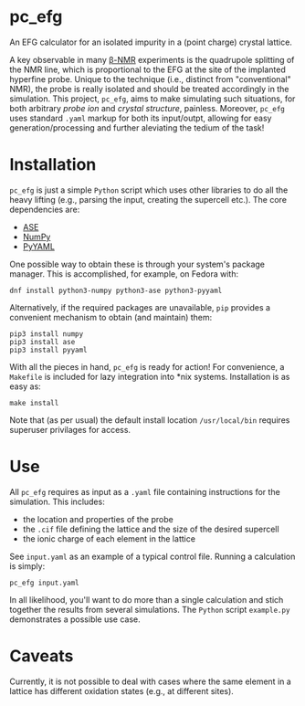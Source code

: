 # pc_efg

An EFG calculator for an isolated impurity in a (point charge) crystal lattice.

A key observable in many [β-NMR] experiments is the quadrupole splitting of the NMR line, which is proportional to the EFG at the site of the implanted hyperfine probe. Unique to the technique (i.e., distinct from "conventional" NMR), the probe is really isolated and should be treated accordingly in the simulation. This project, `pc_efg`, aims to make simulating such situations, for both arbitrary *probe ion* and *crystal structure*, painless. Moreover, `pc_efg` uses standard `.yaml` markup for both its input/outpt, allowing for easy generation/processing and further aleviating the tedium of the task!

# Installation

`pc_efg` is just a simple `Python` script which uses other libraries to do all the heavy lifting (e.g., parsing the input, creating the supercell etc.). The core dependencies are:
- [ASE]
- [NumPy]
- [PyYAML]

One possible way to obtain these is through your system's package manager. This is accomplished, for example, on Fedora with:
```
dnf install python3-numpy python3-ase python3-pyyaml
```

Alternatively, if the required packages are unavailable, `pip` provides a convenient mechanism to obtain (and maintain) them:
```
pip3 install numpy
pip3 install ase
pip3 install pyyaml
```

With all the pieces in hand, `pc_efg` is ready for action! For convenience, a `Makefile` is included for lazy integration into *nix systems. Installation is as easy as:
```
make install
```
Note that (as per usual) the default install location `/usr/local/bin` requires superuser privilages for access.

# Use

All `pc_efg` requires as input as a `.yaml` file containing instructions for the simulation. This includes:
- the location and properties of the probe
- the `.cif` file defining the lattice and the size of the desired supercell
- the ionic charge of each element in the lattice

See `input.yaml` as an example of a typical control file. Running a calculation is simply:
```
pc_efg input.yaml
```

In all likelihood, you'll want to do more than a single calculation and stich together the results from several simulations. The `Python` script `example.py` demonstrates a possible use case.

# Caveats

Currently, it is not possible to deal with cases where the same element in a lattice has different oxidation states (e.g., at different sites).


[ASE]: https://wiki.fysik.dtu.dk/ase/
[β-NMR]: https://doi.org/10.1016/j.ssnmr.2015.02.004
[NumPy]: https://www.numpy.org/
[PyYAML]: https://pyyaml.org/
